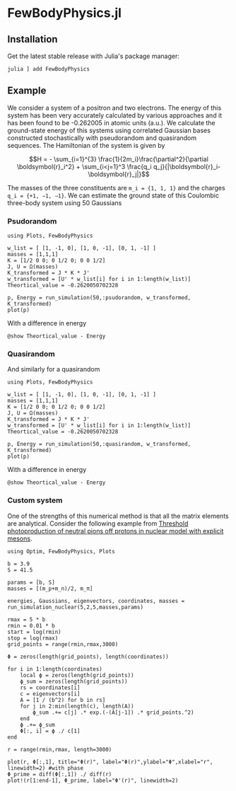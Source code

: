 # FewBodyPhysics.jl

## Installation

Get the latest stable release with Julia's package manager:

```
julia ] add FewBodyPhysics
```

## Example

We consider a system of a positron and two electrons. The energy of this system has been very accurately calculated by various approaches and it has been found to be -0.262005 in atomic units (a.u.). We calculate the ground-state energy of this systems using correlated Gaussian bases constructed stochastically with pseudorandom and quasirandom sequences. The Hamiltonian of the system is given by
```math
H = - \sum_{i=1}^{3} \frac{1}{2m_i}\frac{\partial^2}{\partial \boldsymbol{r}_i^2} + \sum_{i<j=1}^3 \frac{q_i q_j}{|\boldsymbol{r}_i-\boldsymbol{r}_j|}
```
The masses of the three constituents are `m_i = {1, 1, 1}` and the charges `q_i = {+1, −1, −1}`. We can estimate the ground state of this Coulombic three-body system using 50 Gaussians

### Psudorandom

```@example 1
using Plots, FewBodyPhysics

w_list = [ [1, -1, 0], [1, 0, -1], [0, 1, -1] ]
masses = [1,1,1]
K = [1/2 0 0; 0 1/2 0; 0 0 1/2]
J, U = Ω(masses)
K_transformed = J * K * J'
w_transformed = [U' * w_list[i] for i in 1:length(w_list)]
Theortical_value = -0.2620050702328

p, Energy = run_simulation(50,:psudorandom, w_transformed, K_transformed)
plot(p)
```
With a difference in energy
```@example 1
@show Theortical_value - Energy
```
### Quasirandom
And similarly for a quasirandom
```@example 2
using Plots, FewBodyPhysics

w_list = [ [1, -1, 0], [1, 0, -1], [0, 1, -1] ]
masses = [1,1,1]
K = [1/2 0 0; 0 1/2 0; 0 0 1/2]
J, U = Ω(masses)
K_transformed = J * K * J'
w_transformed = [U' * w_list[i] for i in 1:length(w_list)]
Theortical_value = -0.2620050702328

p, Energy = run_simulation(50,:quasirandom, w_transformed, K_transformed)
plot(p)
```
With a difference in energy
```@example 2
@show Theortical_value - Energy
```

### Custom system

One of the strengths of this numerical method is that all the matrix elements are analytical. Consider the following example from [Threshold photoproduction of neutral pions off protons in nuclear model with explicit mesons](https://arxiv.org/pdf/2209.12071.pdf). 

```@example
using Optim, FewBodyPhysics, Plots

b = 3.9
S = 41.5

params = [b, S]
masses = [(m_p+m_n)/2, m_π]

energies, Gaussians, eigenvectors, coordinates, masses = run_simulation_nuclear(5,2,5,masses,params)

rmax = 5 * b
rmin = 0.01 * b
start = log(rmin)
stop = log(rmax)
grid_points = range(rmin,rmax,3000)

Φ = zeros(length(grid_points), length(coordinates))

for i in 1:length(coordinates)
    local ϕ = zeros(length(grid_points))
    ϕ_sum = zeros(length(grid_points))
    rs = coordinates[i]
    c = eigenvectors[i]
    A = [1 / (b^2) for b in rs]
    for j in 2:min(length(c), length(A)) 
        ϕ_sum .+= c[j] .* exp.(-(A[j-1]) .* grid_points.^2)
    end
    ϕ .+= ϕ_sum 
    Φ[:, i] = ϕ ./ c[1]
end

r = range(rmin,rmax, length=3000)

plot(r, Φ[:,1], title="Φ(r)", label="Φ(r)",ylabel="Φ",xlabel="r", linewidth=2) #with phase
Φ_prime = diff(Φ[:,1]) ./ diff(r)
plot!(r[1:end-1], Φ_prime, label="Φ'(r)", linewidth=2)
```